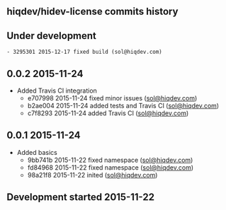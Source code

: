 hiqdev/hidev-license commits history
------------------------------------

## Under development

    - 3295301 2015-12-17 fixed build (sol@hiqdev.com)

## 0.0.2 2015-11-24

- Added Travis CI integration
    - e707998 2015-11-24 fixed minor issues (sol@hiqdev.com)
    - b2ae004 2015-11-24 added tests and Travis CI (sol@hiqdev.com)
    - c7f8293 2015-11-24 added Travis CI (sol@hiqdev.com)

## 0.0.1 2015-11-24

- Added basics
    - 9bb741b 2015-11-22 fixed namespace (sol@hiqdev.com)
    - fd84968 2015-11-22 fixed namespace (sol@hiqdev.com)
    - 98a21f8 2015-11-22 inited (sol@hiqdev.com)

## Development started 2015-11-22

